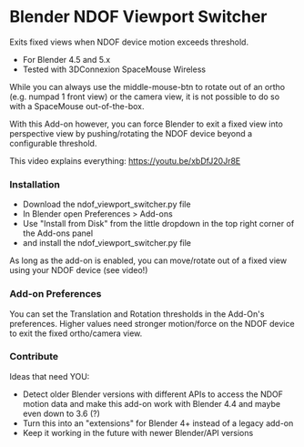 # Blender NDOF Viewport Switcher

Exits fixed views when NDOF device motion exceeds threshold.

- For Blender 4.5 and 5.x
- Tested with 3DConnexion SpaceMouse Wireless

While you can always use the middle-mouse-btn to rotate out of an ortho (e.g. numpad 1 front view) or the camera view, it is not possible to do so with a SpaceMouse out-of-the-box.

With this Add-on however, you can force Blender to exit a fixed view into perspective view by pushing/rotating the NDOF device beyond a configurable threshold.

This video explains everything: https://youtu.be/xbDfJ20Jr8E


### Installation

- Download the ndof_viewport_switcher.py file
- In Blender open Preferences > Add-ons
- Use "Install from Disk" from the little dropdown in the top right corner of the Add-ons panel
- and install the ndof_viewport_switcher.py file

As long as the add-on is enabled, you can move/rotate out of a fixed view using your NDOF device (see video!)


### Add-on Preferences

You can set the Translation and Rotation thresholds in the Add-On's preferences. Higher values need stronger motion/force on the NDOF device to exit the fixed ortho/camera view.


### Contribute

Ideas that need YOU:
- Detect older Blender versions with different APIs to access the NDOF motion data and make this add-on work with Blender 4.4 and maybe even down to 3.6 (?)
- Turn this into an "extensions" for Blender 4+ instead of a legacy add-on
- Keep it working in the future with newer Blender/API versions
